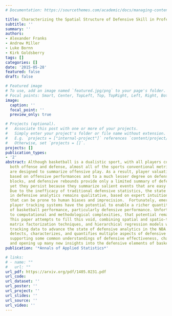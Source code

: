 ```yaml
---
# Documentation: https://sourcethemes.com/academic/docs/managing-content/

title: Characterizing the Spatial Structure of Defensive Skill in Professional Basketball
subtitle: ''
summary: ''
authors:
- Alexander Franks
- Andrew Miller
- Luke Bornn
- Kirk Goldsberry
tags: []
categories: []
date: '2015-05-28'
featured: false
draft: false

# Featured image
# To use, add an image named `featured.jpg/png` to your page's folder.
# Focal points: Smart, Center, TopLeft, Top, TopRight, Left, Right, BottomLeft, Bottom, BottomRight.
image:
  caption: ''
  focal_point: ''
  preview_only: true

# Projects (optional).
#   Associate this post with one or more of your projects.
#   Simply enter your project's folder or file name without extension.
#   E.g. `projects = ["internal-project"]` references `content/project/deep-learning/index.md`.
#   Otherwise, set `projects = []`.
projects: []
publication_types:
- '2'
abstract: Although basketball is a dualistic sport, with all players competing on
  both offense and defense, almost all of the sports conventional metrics
  are designed to summarize offensive play. As a result, player valuations are largely
  based on offensive performances and to a much lesser degree on defensive ones. Steals,
  blocks, and defensive rebounds provide only a limited summary of defensive effectiveness,
  yet they persist because they summarize salient events that are easy to observe.
  Due to the inefficacy of traditional defensive statistics, the state of the art
  in defensive analytics remains qualitative, based on expert intuition and analysis
  that can be prone to human biases and imprecision.  Fortunately, emerging optical
  player tracking systems have the potential to enable a richer quantitative characterization
  of basketball performance, particularly defensive performance. Unfortunately, due
  to computational and methodological complexities, that potential remains unmet.
  This paper attempts to fill this void, combining spatial and spatio-temporal processes,
  matrix factorization techniques, and hierarchical regression models with player
  tracking data to advance the state of defensive analytics in the NBA. Our approach
  detects, characterizes, and quantifies multiple aspects of defensive play in basketball,
  supporting some common understandings of defensive effectiveness, challenging others,
  and opening up many new insights into the defensive elements of basketball.
publication: '*Annals of Applied Statistics*'

# links:
# - name: ""
#   url: ""
url_pdf: https://arxiv.org/pdf/1405.0231.pdf
url_code: 
url_dataset: ''
url_poster: ''
url_project: ''
url_slides: ''
url_source: ''
url_video: ''
---
```

